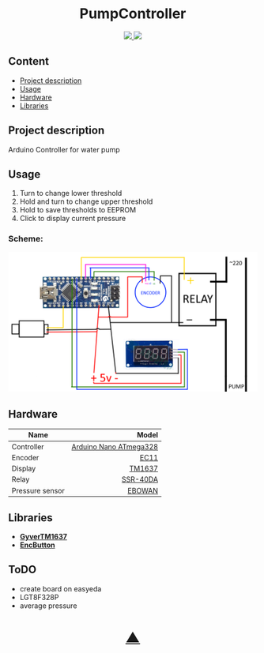 <h1 align="center">PumpController</h1>

<p align="center">
  <a href="https://github.com/TheK4n">
    <img src="https://img.shields.io/github/followers/TheK4n?label=Follow&style=social">
  </a>
  <a href="https://github.com/TheK4n/PumpController">
    <img src="https://img.shields.io/github/stars/TheK4n/PumpController?style=social">
  </a>
</p>

## Content
* [Project description](#chapter-0)
* [Usage](#chapter-1)
* [Hardware](#chapter-2)
* [Libraries](#chapter-3)


<a id="chapter-0"></a>
## Project description

Arduino Controller for water pump



<a id="chapter-1"></a>
## Usage

1. Turn to change lower threshold
2. Hold and turn to change upper threshold
3. Hold to save thresholds to EEPROM
4. Click to display current pressure

### Scheme:

[![Scheme](schemes/PumpController.png)](schemes/PumpController.png)


<a id="chapter-2"></a>
## Hardware

| Name                  |  Model                       |
| --------------------- | ---------------------------: |
| Controller            | [Arduino Nano ATmega328]()   |
| Encoder               | [EC11]()                     |
| Display               | [TM1637]()                   |
| Relay                 | [SSR-40DA]()                 |
| Pressure sensor       | [EBOWAN]()                   |


<a id="chapter-3"></a>
## Libraries

* [**GyverTM1637**](https://github.com/GyverLibs/GyverTM1637)
* [**EncButton**](https://github.com/GyverLibs/EncButton)


## ToDO
* create board on easyeda
* LGT8F328P
* average pressure


<h1 align="center"><a href="#top">▲</a></h1>
